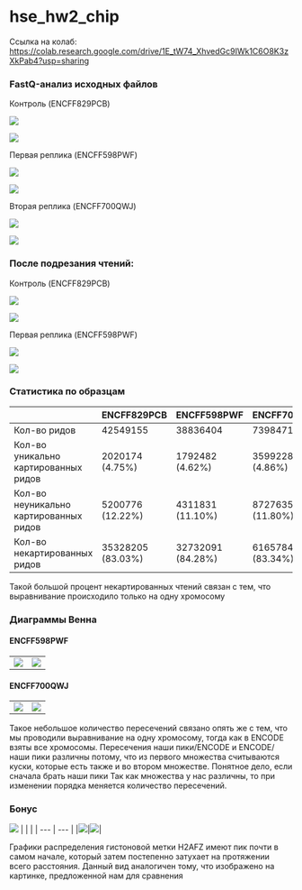 # hse_hw2_chip

Ссылка на колаб: https://colab.research.google.com/drive/1E_tW74_XhvedGc9IWk1C6O8K3zXkPab4?usp=sharing

### FastQ-анализ исходных файлов

Контроль (ENCFF829PCB)

![](https://github.com/kolbunovaa/images/blob/main/PCB1.png)

![](https://github.com/kolbunovaa/images/blob/main/PCB2.png)

Первая реплика (ENCFF598PWF)

![](https://github.com/kolbunovaa/images/blob/main/PWF1.png)

![](https://github.com/kolbunovaa/images/blob/main/PWF2.png)

Вторая реплика (ENCFF700QWJ)

![](https://github.com/kolbunovaa/images/blob/main/QWJ1.png)

![](https://github.com/kolbunovaa/images/blob/main/QWJ2.png)

### После подрезания чтений:
Контроль (ENCFF829PCB)

![](https://github.com/kolbunovaa/images/blob/main/PCB_trimm1.png)

![](https://github.com/kolbunovaa/images/blob/main/PCB_trimm2.png)

Первая реплика (ENCFF598PWF)

![](https://github.com/kolbunovaa/images/blob/main/PWF_trimm1.png)

![](https://github.com/kolbunovaa/images/blob/main/PWF_trimm2.png)

### Статистика по образцам
|  | ENCFF829PCB | ENCFF598PWF | ENCFF700QWJ |
| --- | --- | --- | --- |
|Кол-во ридов |42549155|38836404|73984712|
|Кол-во уникально картированных ридов|2020174 (4.75%)|1792482 (4.62%)|3599228 (4.86%)|
|Кол-во неуникально картированных ридов|5200776 (12.22%)|4311831 (11.10%)|8727635 (11.80%)|
|Кол-во некартированных ридов|35328205 (83.03%)|32732091 (84.28%) |61657849 (83.34%) |

Такой большой процент некартированных чтений связан с тем, что выравнивание происходило только на одну хромосому

### Диаграммы Венна
#### ENCFF598PWF
|  |  |
| --- | --- |
|![](https://github.com/kolbunovaa/images/blob/main/PWF_peak1.png)|![](https://github.com/kolbunovaa/images/blob/main/PWF_peak2.png)|

#### ENCFF700QWJ
|  |  |
| --- | --- |
|![](https://github.com/kolbunovaa/images/blob/main/QWJ_peak1.png)|![](https://github.com/kolbunovaa/images/blob/main/QWJ_peak2.png)|

Такое небольшое количество пересечений связано опять же с тем, что мы проводили выравнивание на одну хромосому, тогда как в ENCODE взяты все хромосомы. Пересечения наши пики/ENCODE и ENCODE/наши пики различны потому, что из первого множества считываются куски, которые есть также и во втором множестве. Понятное дело, если сначала брать наши пики
Так как множества у нас различны, то при изменении порядка меняется количество пересечений. 

### Бонус
![](https://github.com/kolbunovaa/images/blob/main/h2afz.png)
|  |  |
| --- | --- |
|![](https://github.com/kolbunovaa/images/blob/main/result.png)|![](https://github.com/kolbunovaa/images/blob/main/result2.png)|

Графики распределения гистоновой метки H2AFZ имеют пик почти в самом начале, который затем постепенно затухает на протяжении всего расстояния. Данный вид аналогичен тому, что изображено на картинке, предложенной нам для сравнения


